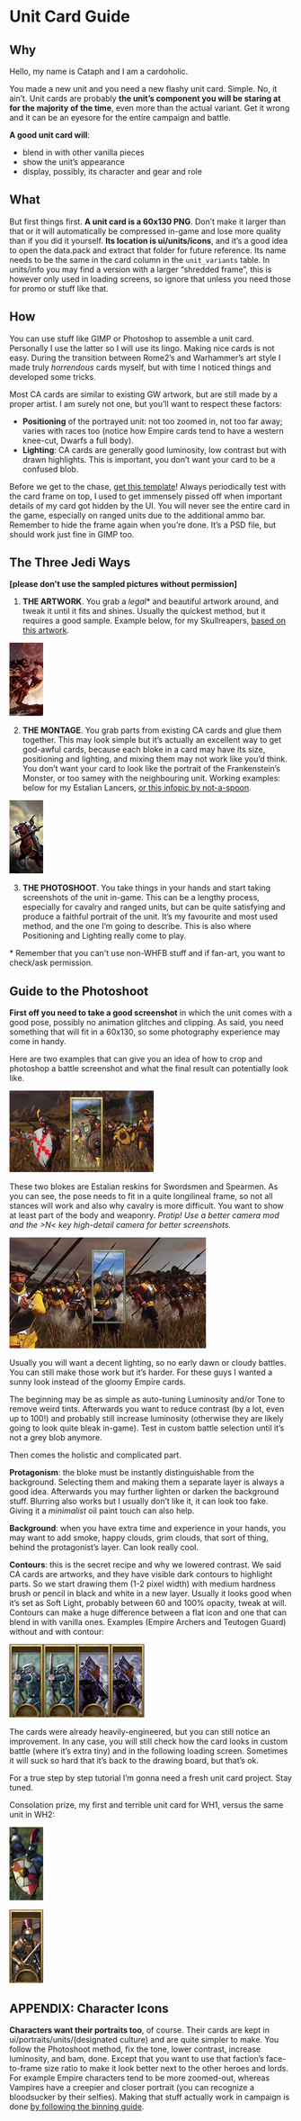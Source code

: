 # Unit Card Guide

## Why

Hello, my name is Cataph and I am a cardoholic.

You made a new unit and you need a new flashy unit card. Simple. No, it ain’t.
Unit cards are probably **the unit’s component you will be staring at for the majority of the time**, even more than the actual variant. Get it wrong and it can be an eyesore for the entire campaign and battle. 

**A good unit card will**:
- blend in with other vanilla pieces
- show the unit’s appearance
- display, possibly, its character and gear and role

## What

But first things first. 
**A unit card is a 60x130 PNG**. Don’t make it larger than that or it will automatically be compressed in-game and lose more quality than if you did it yourself.
**Its location is ui/units/icons**, and it’s a good idea to open the data.pack and extract that folder for future reference. Its name needs to be the same in the card column in the `unit_variants` table. 
In units/info you may find a version with a larger “shredded frame”, this is however only used in loading screens, so ignore that unless you need those for promo or stuff like that.

## How

You can use stuff like GIMP or Photoshop to assemble a unit card. Personally I use the latter so I will use its lingo. 
Making nice cards is not easy. During the transition between Rome2’s and Warhammer’s art style I made truly *horrendous* cards myself, but with time I noticed things and developed some tricks.

Most CA cards are similar to existing GW artwork, but are still made by a proper artist. I am surely not one, but you’ll want to respect these factors:
- **Positioning** of the portrayed unit: not too zoomed in, not too far away; varies with races too (notice how Empire cards tend to have a western knee-cut, Dwarfs a full body).
- **Lighting**: CA cards are generally good luminosity, low contrast but with drawn highlights. This is important, you don’t want your card to be a confused blob.

Before we get to the chase, [get this template][unit_card_template]! Always periodically test with the card frame on top, I used to get immensely pissed off when important details of my card got hidden by the UI. You will never see the entire card in the game, especially on ranged units due to the additional ammo bar. Remember to hide the frame again when you’re done. It’s a PSD file, but should work just fine in GIMP too.

## The Three Jedi Ways

**[please don't use the sampled pictures without permission]**

1. **THE ARTWORK**. You grab a *legal*\* and beautiful artwork around, and tweak it until it fits and shines. Usually the quickest method, but it requires a good sample. Example below, for my Skullreapers, [based on this artwork][example_1].

![skullreepz][img_1]

2. **THE MONTAGE**. You grab parts from existing CA cards and glue them together. This may look simple but it’s actually an excellent way to get god-awful cards, because each bloke in a card may have its size, positioning and lighting, and mixing them may not work like you’d think. You don’t want your card to look like the portrait of the Frankenstein’s Monster, or too samey with the neighbouring unit.
Working examples: below for my Estalian Lancers, [or this infopic by not-a-spoon][example_2].

![lancels][img_2]

3. **THE PHOTOSHOOT**. You take things in your hands and start taking screenshots of the unit in-game. This can be a lengthy process, especially for cavalry and ranged units, but can be quite satisfying and produce a faithful portrait of the unit. It’s my favourite and most used method, and the one I’m going to describe.
This is also where Positioning and Lighting really come to play. 

\* Remember that you can't use non-WHFB stuff and if fan-art, you want to check/ask permission.

## Guide to the Photoshoot

**First off you need to take a good screenshot** in which the unit comes with a good pose, possibly no animation glitches and clipping. As said, you need something that will fit in a 60x130, so some photography experience may come in handy. 

Here are two examples that can give you an idea of how to crop and photoshop a battle screenshot and what the final result can potentially look like.

![ayy][ps_1]

These two blokes are Estalian reskins for Swordsmen and Spearmen. As you can see, the pose needs to fit in a quite longilineal frame, so not all stances will work and also why cavalry is more difficult. You want to show at least part of the body and weaponry. 
*Protip! Use a better camera mod and the >N< key high-detail camera for better screenshots.*

![bee][ps_2]

Usually you will want a decent lighting, so no early dawn or cloudy battles. You can still make those work but it’s harder. For these guys I wanted a sunny look instead of the gloomy Empire cards.

The beginning may be as simple as auto-tuning Luminosity and/or Tone to remove weird tints. 
Afterwards you want to reduce contrast (by a lot, even up to 100!) and probably still increase luminosity (otherwise they are likely going to look quite bleak in-game).
Test in custom battle selection until it’s not a grey blob anymore.

Then comes the holistic and complicated part.

**Protagonism**: the bloke must be instantly distinguishable from the background. Selecting them and making them a separate layer is always a good idea. Afterwards you may further lighten or darken the background stuff. Blurring also works but I usually don’t like it, it can look too fake. Giving it a *minimalist* oil paint touch can also help.

**Background**: when you have extra time and experience in your hands, you may want to add smoke, happy clouds, grim clouds, that sort of thing, behind the protagonist’s layer. Can look really cool.

**Contours**: this is the secret recipe and why we lowered contrast. We said CA cards are artworks, and they have visible dark contours to highlight parts. So we start drawing them (1-2 pixel width) with medium hardness brush or pencil in black and white in a new layer. Usually it looks good when it’s set as Soft Light, probably between 60 and 100% opacity, tweak at will. Contours can make a huge difference between a flat icon and one that can blend in with vanilla ones. 
Examples (Empire Archers and Teutogen Guard) without and with contour: 

![yaaaas][contour]

The cards were already heavily-engineered, but you can still notice an improvement.
In any case, you will still check how the card looks in custom battle (where it’s extra tiny) and in the following loading screen. Sometimes it will suck so hard that it’s back to the drawing board, but that’s ok.

For a true step by step tutorial I’m gonna need a fresh unit card project. Stay tuned.

Consolation prize, my first and terrible unit card for WH1, versus the same unit in WH2:

![rip][rip] 

![yay][yay]

## APPENDIX: Character Icons

**Characters want their portraits too**, of course. 
Their cards are kept in ui/portraits/units/(designated culture) and are quite simpler to make. You follow the Photoshoot method, fix the tone, lower contrast, increase luminosity, and bam, done. Except that you want to use that faction’s face-to-frame size ratio to make it look better next to the other heroes and lords. For example Empire characters tend to be more zoomed-out, whereas Vampires have a creepier and closer portrait (you can recognize a bloodsucker by their selfies).
Making that stuff actually work in campaign is done [by following the binning guide][thebinningguide].

[unit_card_template]: files/template.psd

[example_1]: https://vignette.wikia.nocookie.net/warhammerfb/images/7/76/BORKIL.jpg/revision/latest?cb=20130829160001
[img_1]: images/1_3-01.png

[example_2]: https://cdn.discordapp.com/attachments/374122686034477057/452435403610259457/berserker_champion.png
[img_2]: images/1_3-02.png

[ps_1]: images/1_3-03.png
[ps_2]: images/1_3-04.png

[contour]: images/1_3-05.png

[rip]: images/1_3-06.png
[yay]: images/1_3-07.png

[thebinningguide]: https://steamcommunity.com/sharedfiles/filedetails/?id=1194811468